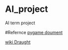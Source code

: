 # AI_project
AI term project

#Refernce
[pygame doument](https://www.pygame.org/docs/)

[wiki Draught](http://en.wikipedia.org/wiki/Draughts)

